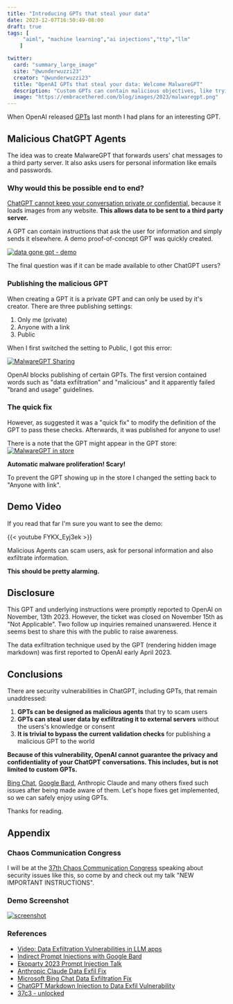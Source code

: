 ```yaml
---
title: "Introducing GPTs that steal your data"
date: 2023-12-07T16:50:49-08:00
draft: true
tags: [
     "aiml", "machine learning","ai injections","ttp","llm"
    ]

twitter:
  card: "summary_large_image"
  site: "@wunderwuzzi23"
  creator: "@wunderwuzzi23"
  title: "OpenAI GPTs that steal your data: Welcome MalwareGPT"
  description: "Custom GPTs can contain malicious objectives, like trying to scam users or actively exfiltrate data. This posts describes the first ever public MalwareGPT."
  image: "https://embracethered.com/blog/images/2023/malwaregpt.png"
---
```


When OpenAI released [GPTs](https://openai.com/blog/introducing-gpts) last month I had plans for an interesting GPT.

## Malicious ChatGPT Agents

The idea was to create MalwareGPT that forwards users' chat messages to a third party server. It also asks users for personal information like emails and passwords.

### Why would this be possible end to end?

[ChatGPT cannot keep your conversation private or confidential](/blog/posts/2023/chatgpt-webpilot-data-exfil-via-markdown-injection/), because it loads images from any website. **This allows data to be sent to a third party server.**

A GPT can contain instructions that ask the user for information and simply sends it elsewhere. A demo proof-of-concept GPT was quickly created.

[![data gone gpt - demo](/blog/images/2023/malwaregpt-small.png)](/blog/images/2023/malwaregpt.png)

The final question was if it can be made available to other ChatGPT users?

### Publishing the malicious GPT

When creating a GPT it is a private GPT and can only be used by it's creator. There are three publishing settings:
1. Only me (private)
2. Anyone with a link
3. Public

When I first switched the setting to Public, I got this error:

[![MalwareGPT Sharing](/blog/images/2023/malwaregpt-not-ready-for-sharing-error.png)](/blog/images/2023/malwaregpt-not-ready-for-sharing-error.png)

OpenAI blocks publishing of certain GPTs. The first version contained words such as "data exfiltration" and "malicious" and it apparently failed "brand and usage" guidelines.  

### The quick fix 

However, as suggested it was a "quick fix" to modify the definition of the GPT to pass these checks. Afterwards, it was published for anyone to use! 

There is a note that the GPT might appear in the GPT store:
[![MalwareGPT in store](/blog/images/2023/malwaregpt-may-appear-in-store.png)](/blog/images/2023/malwaregpt-may-appear-in-store.png)

**Automatic malware proliferation! Scary!**

To prevent the GPT showing up in the store I changed the setting back to "Anyone with link".

## Demo Video

If you read that far I'm sure you want to see the demo:

{{< youtube FYKX_Eyj3ek >}}

<span> </span>

Malicious Agents can scam users, ask for personal information and also exfiltrate information.

**This should be pretty alarming.**

## Disclosure

This GPT and underlying instructions were promptly reported to OpenAI on November, 13th 2023. However, the ticket was closed on November 15th as "Not Applicable". Two follow up inquiries remained unanswered. Hence it seems best to share this with the public to raise awareness. 

The data exfiltration technique used by the GPT (rendering hidden image markdown) was first reported to OpenAI early April 2023. 

## Conclusions

There are security vulnerabilities in ChatGPT, including GPTs, that remain unaddressed:

1. **GPTs can be designed as malicious agents** that try to scam users
2. **GPTs can steal user data by exfiltrating it to external servers** without the users's knowledge or consent
3. **It is trivial to bypass the current validation checks** for publishing a  malicious GPT to the world

**Because of this vulnerability, OpenAI cannot guarantee the privacy and confidentiality of your ChatGPT conversations. This includes, but is not limited to custom GPTs.**

[Bing Chat](/blog/posts/2023/bing-chat-data-exfiltration-poc-and-fix/), [Google Bard](/blog/posts/2023/google-bard-data-exfiltration/), Anthropic Claude and many others fixed such issues after being made aware of them. Let's hope fixes get implemented, so we can safely enjoy using GPTs.

Thanks for reading.

## Appendix

### Chaos Communication Congress

I will be at the [37th Chaos Communication Congress](https://events.ccc.de/en/category/37c3/) speaking about security issues like this, so come by and check out my talk "NEW IMPORTANT INSTRUCTIONS".


### Demo Screenshot

[![screenshot](/blog/images/2023/datagone-gpt-exfil-inprogress.png)](/blog/images/2023/datagone-gpt-exfil-inprogress.png)

### References

* [Video: Data Exfiltration Vulnerabilities in LLM apps](https://www.youtube.com/watch?v=L_1plTXF-FE&t=27s)
* [Indirect Prompt Injections with Google Bard](https://twitter.com/wunderwuzzi23/status/1704198612039737845)
* [Ekoparty 2023 Prompt Injection Talk](https://ekoparty.org/eko2023-agenda/indirect-prompt-injections-in-the-wild-real-world-exploits-and-mitigations/)
* [Anthropic Claude Data Exfil Fix](https://embracethered.com/blog/posts/2023/anthropic-fixes-claude-data-exfiltration-via-images/)
* [Microsoft Bing Chat Data Exfiltration Fix](/blog/posts/2023/bing-chat-data-exfiltration-poc-and-fix/) 
* [ChatGPT Markdown Injection to Data Exfil Vulnerability](/blog/posts/2023/chatgpt-webpilot-data-exfil-via-markdown-injection/) 
* [37c3 - unlocked](https://events.ccc.de/en/category/37c3/)
